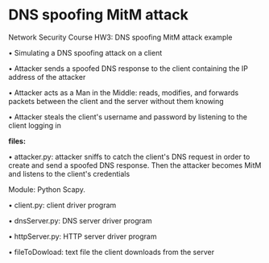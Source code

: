 # DNS spoofing MitM attack
Network Security Course HW3: DNS spoofing MitM attack example

• Simulating a DNS spoofing attack on a client

• Attacker sends a spoofed DNS response to the client containing the IP address of the attacker

• Attacker acts as a Man in the Middle: reads, modifies, and forwards packets between the client and the server without them knowing

• Attacker steals the client's username and password by listening to the client logging in

**files:**

• attacker.py:
attacker sniffs to catch the client's DNS request in order to create and send a spoofed DNS response. Then the attacker becomes MitM and listens to the client's credentials

Module: Python Scapy. 

• client.py: client driver program

• dnsServer.py: DNS server driver program

• httpServer.py: HTTP server driver program

• fileToDowload: text file the client downloads from the server
